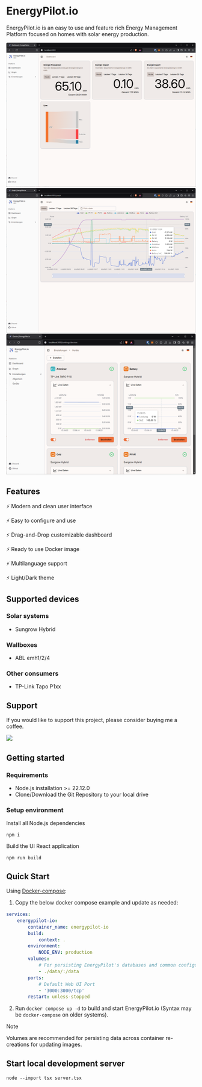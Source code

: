 # EnergyPilot.io

EnergyPilot.io is an easy to use and feature rich Energy Management Platform focused on homes with solar energy production.

![Screenshot](docs/screenshots/dashboard.png)
![Screenshot](docs/screenshots/live-data.png)
![Screenshot](docs/screenshots/settings-devices.png)

## Features

⚡ Modern and clean user interface

⚡ Easy to configure and use

⚡ Drag-and-Drop customizable dashboard

⚡ Ready to use Docker image

⚡ Multilanguage support

⚡ Light/Dark theme

## Supported devices

### Solar systems

-   Sungrow Hybrid

### Wallboxes

-   ABL emh1/2/4

### Other consumers

-   TP-Link Tapo P1xx

## Support

If you would like to support this project, please consider buying me a coffee.

<a href="https://www.buymeacoffee.com/nekronomekron" target="_blank"><img src="https://img.buymeacoffee.com/button-api/?text=Buy me a coffee&emoji=&slug=nekronomekron&button_colour=FFDD00&font_colour=000000&font_family=Bree&outline_colour=000000&coffee_colour=ffffff" /></a>

## Getting started

### Requirements

-   Node.js installation >= 22.12.0
-   Clone/Download the Git Repository to your local drive

### Setup environment

Install all Node.js dependencies

```
npm i
```

Build the UI React application

```
npm run build
```

## Quick Start

Using [Docker-compose](https://docs.docker.com/compose/install/):

1. Copy the below docker compose example and update as needed:

```yml
services:
    energypilot-io:
        container_name: energypilot-io
        build:
            context: .
        environment:
            NODE_ENV: production
        volumes:
            # For persisting EnergyPilot's databases and common configuration
            - ./data/:/data
        ports:
            # Default Web UI Port
            - '3000:3000/tcp'
        restart: unless-stopped
```

2. Run `docker compose up -d` to build and start EnergyPilot.io (Syntax may be `docker-compose` on older systems).

> [!NOTE]
> Volumes are recommended for persisting data across container re-creations for updating images.

## Start local development server

```
node --import tsx server.tsx
```
